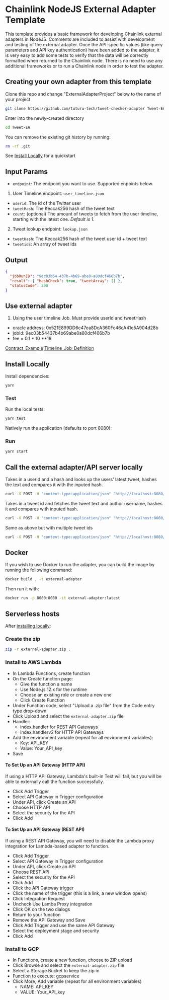 # Chainlink NodeJS External Adapter Template

This template provides a basic framework for developing Chainlink external adapters in NodeJS. Comments are included to assist with development and testing of the external adapter. Once the API-specific values (like query parameters and API key authentication) have been added to the adapter, it is very easy to add some tests to verify that the data will be correctly formatted when returned to the Chainlink node. There is no need to use any additional frameworks or to run a Chainlink node in order to test the adapter.

## Creating your own adapter from this template

Clone this repo and change "ExternalAdapterProject" below to the name of your project

```bash
git clone https://github.com/tuturu-tech/tweet-checker-adapter Tweet-EA
```

Enter into the newly-created directory

```bash
cd Tweet-EA
```

You can remove the existing git history by running:

```bash
rm -rf .git
```

See [Install Locally](#install-locally) for a quickstart

## Input Params

- `endpoint`: The endpoint you want to use. Supported enpoints below.

1. User Timeline endpoint: `user_timeline.json`

- `userid`: The id of the Twitter user
- `tweetHash`: The Keccak256 hash of the tweet text
- `count`: (optional) The amount of tweets to fetch from the user timeline, starting with the latest one.
  _Default is 1._

2. Tweet lookup endpoint: `lookup.json`

- `tweetHash`: The Keccak256 hash of the tweet user id + tweet text
- `tweetids`: An array of tweet ids

## Output

```json
{
  "jobRunID": "9ec03b54-437b-4b69-abe0-a80dcf466b7b",
  "result": { "hashCheck": true, "tweetArray": [] },
  "statusCode": 200
}
```

## Use external adapter

1. Using the user timeline Job. Must provide userId and tweetHash

- oracle address: 0x521E899DD6c47ea8DcA360Fc46cA41e5A904d28b
- jobId: 9ec03b54437b4b69abe0a80dcf466b7b
- fee = 0.1 \* 10 \*\*18

[Contract_Example](Job_Timeline.md)
[Timeline_Job_Definition](JobSpec.md)

## Install Locally

Install dependencies:

```bash
yarn
```

### Test

Run the local tests:

```bash
yarn test
```

Natively run the application (defaults to port 8080):

### Run

```bash
yarn start
```

## Call the external adapter/API server locally

Takes in a userid and a hash and looks up the users' latest tweet, hashes the text and compares it with the inputed hash.

```bash
curl -X POST -H "content-type:application/json" "http://localhost:8080/" --data '{ "id": 0, "data": { "userid": "1395461422121984004", "tweetHash": "be3225661372643f19e655841509bb6aaa85c5ae6a3240b5ee0a9f5f3e36b55d", "endpoint": "user_timeline.json" } }'
```

Takes in a tweet id and fetches the tweet text and author username, hashes it and compares with inputed hash.

```bash
curl -X POST -H "content-type:application/json" "http://localhost:8080/" --data '{ "id": 0, "data": { "tweetids": "1447545650925682696", "tweetHash": "be3225661372643f19e655841509bb6aaa85c5ae6a3240b5ee0a9f5f3e36b55d", "endpoint": "lookup.json" } }'
```

Same as above but with multiple tweet ids

```bash
curl -X POST -H "content-type:application/json" "http://localhost:8080/" --data '{ "id": 0, "data": { "tweetids": "1447545650925682696,1440043399961219074", "tweetHash": "536c3cb79ae5a519c525dca22f9f166e6067b253178557ea579aec649eb5fd0c", "endpoint": "lookup.json" } }'
```

## Docker

If you wish to use Docker to run the adapter, you can build the image by running the following command:

```bash
docker build . -t external-adapter
```

Then run it with:

```bash
docker run -p 8080:8080 -it external-adapter:latest
```

## Serverless hosts

After [installing locally](#install-locally):

### Create the zip

```bash
zip -r external-adapter.zip .
```

### Install to AWS Lambda

- In Lambda Functions, create function
- On the Create function page:
  - Give the function a name
  - Use Node.js 12.x for the runtime
  - Choose an existing role or create a new one
  - Click Create Function
- Under Function code, select "Upload a .zip file" from the Code entry type drop-down
- Click Upload and select the `external-adapter.zip` file
- Handler:
  - index.handler for REST API Gateways
  - index.handlerv2 for HTTP API Gateways
- Add the environment variable (repeat for all environment variables):
  - Key: API_KEY
  - Value: Your_API_key
- Save

#### To Set Up an API Gateway (HTTP API)

If using a HTTP API Gateway, Lambda's built-in Test will fail, but you will be able to externally call the function successfully.

- Click Add Trigger
- Select API Gateway in Trigger configuration
- Under API, click Create an API
- Choose HTTP API
- Select the security for the API
- Click Add

#### To Set Up an API Gateway (REST API)

If using a REST API Gateway, you will need to disable the Lambda proxy integration for Lambda-based adapter to function.

- Click Add Trigger
- Select API Gateway in Trigger configuration
- Under API, click Create an API
- Choose REST API
- Select the security for the API
- Click Add
- Click the API Gateway trigger
- Click the name of the trigger (this is a link, a new window opens)
- Click Integration Request
- Uncheck Use Lamba Proxy integration
- Click OK on the two dialogs
- Return to your function
- Remove the API Gateway and Save
- Click Add Trigger and use the same API Gateway
- Select the deployment stage and security
- Click Add

### Install to GCP

- In Functions, create a new function, choose to ZIP upload
- Click Browse and select the `external-adapter.zip` file
- Select a Storage Bucket to keep the zip in
- Function to execute: gcpservice
- Click More, Add variable (repeat for all environment variables)
  - NAME: API_KEY
  - VALUE: Your_API_key
